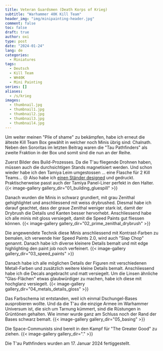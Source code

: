 ```yaml
---
title: Veteran Guardsmen (Death Korps of Krieg)
subtitle: "Warhammer 40K Kill Team"
header_img: "img/minipainting-header.jpg"
comment: false
toc: false
draft: true
author: oxi
type: post
date: "2024-01-24"
lang: de
categories:
  - Miniatures
tags:
  - Deutsch
  - Kill Team
  - WH40K
  - Mini Painting
series: []
aliases:
  - /s/krieg
images:
  - thumbnail.jpg
  - thumbnail1.jpg
  - thumbnail2.jpg
  - thumbnail3.jpg
  - thumbnail4.jpg
---
```

Um weiter meinen "Pile of shame" zu bekämpfen, habe ich erneut die älteste Kill Team Box gewählt in welcher noch Minis übrig sind: Chalnath. Neben den Sororitas im letzten Beitrag waren die "Tau Pathfinders" als zweite Fraktion in der Box und somit sind die nun an der Reihe.

Zuerst Bilder des Build-Prozesses. Da die T'au fliegende Drohnen haben, müssen auch die durchsichtigen Stands magnetisiert werden.
Und schon wieder habe ich den Tamiya Leim umgestossen ... eine Flasche für 2 Kill Teams... 😒 Also habe ich [einen Ständer designed](https://www.printables.com/model/727774-tamiya-square-bottle-stand-extra-thin-cement-or-pa) und gedruckt. Praktischerweise passt auch der Tamiya Panel-Liner perfekt in den Halter.
{{< image-gallery gallery_dir="01_building_gluespill" >}}

Danach wurden die Minis in schwarz grundiert, mit grau Zenithal gehighlightet und anschliessend mit weiss drybrushed. Diesmal habe ich darauf geachtet, dass der graue Zenithal weniger stark ist, damit der Drybrush die Details und Kanten besser hervorhebt. Anschliessend habe ich alle minis mit gloss versiegelt, damit die Speed Paints gut fliessen können.
{{< image-gallery gallery_dir="02_prime_zenithal_drybrush" >}}

Die angewendete Technik diese Minis anschliessend mit Kontrast-Farben zu bemalen, ich verwende hier Speed Paints 2.0, wird auch "Slap Chop" genannt. Danach habe ich diverse kleinere Details bemalt und mit edge highlighting den paint job noch verfeinert.
{{< image-gallery gallery_dir="03_speed_paints" >}}

Danach habe ich alle möglichen Details der Figuren mit verschiedenen Metall-Farben und zusätzlich weitere kleine Details bemalt. Anschliessend habe ich die Decals angebracht und matt versiegelt. Um die Linsen ähnliche "Glas-Flächen" etwas glaubwürdiger zu machen, habe ich diese mit hochglanz versiegelt.
{{< image-gallery gallery_dir="04_metals_details_gloss" >}}

Das Farbschema ist entstanden, weil ich einmal Dschungel-Bases ausprobieren wollte. Und da die T'au die einzige Armee im Warhammer Universum ist, die sich um Tarnung kümmert, sind die Rüstungen in Grüntönen gehalten. Wie immer wurde ganz am Schluss noch der Rand der Bases schwarz bemalt.
{{< image-gallery gallery_dir="05_basing" >}}

Die Space-Communists sind bereit in den Kampf für "The Greater Good" zu ziehen.
{{< image-gallery gallery_dir="." >}}

Die T'au Pathfinders wurden am 17. Januar 2024 fertiggestellt.
